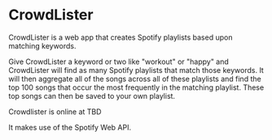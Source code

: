 # CrowdLister

CrowdLister is a web app that creates Spotify playlists based upon matching
keywords.  

Give CrowdLister a keyword or two like "workout" or "happy" and CrowdLister will
find as many Spotify playlists that match those keywords. It will then aggregate
all of the songs across all of these playlists and find the top 100 songs that occur the
most frequently in the matching playlist. These top songs can then be saved
to your own playlist.

Crowdlister is online at TBD

It makes use of the Spotify Web API.
